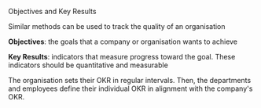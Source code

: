 Objectives and Key Results

Similar methods can be used to track the quality of an organisation

**Objectives**: the goals that a company or organisation wants to achieve

**Key Results**: indicators that measure progress toward the goal. These indicators should be quantitative and measurable

The organisation sets their OKR in regular intervals. Then, the departments and employees define their individual OKR in alignment with the company's OKR.